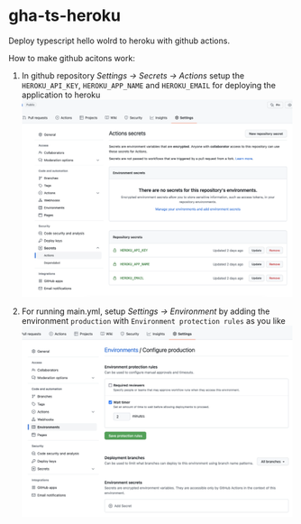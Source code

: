 # gha-ts-heroku
Deploy typescript hello wolrd to heroku with github actions.

How to make github acitons work:

1. In github repository *Settings -> Secrets -> Actions* setup the `HEROKU_API_KEY`, `HEROKU_APP_NAME` and `HEROKU_EMAIL` for deploying the application to heroku ![secrets](./screenshots/secrets.png)

1. For running main.yml, setup *Settings -> Environment* by adding the environment `production` with `Environment protection rules` as you like ![environment](./screenshots/environment.png)

